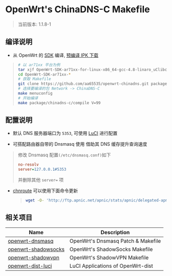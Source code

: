 OpenWrt's ChinaDNS-C Makefile
===

 > 当前版本: 1.1.8-1  

编译说明
---

 - 从 OpenWrt 的 [SDK][S] 编译, [预编译 IPK 下载][2]

 > ```bash
 > # 以 ar71xx 平台为例
 > tar xjf OpenWrt-SDK-ar71xx-for-linux-x86_64-gcc-4.8-linaro_uClibc-0.9.33.2.tar.bz2
 > cd OpenWrt-SDK-ar71xx-*
 > # 获取 Makefile
 > git clone https://github.com/aa65535/openwrt-chinadns.git package/chinadns-c
 > # 选择要编译的包 Network -> ChinaDNS-C
 > make menuconfig
 > # 开始编译
 > make package/chinadns-c/compile V=99
 > ```

配置说明
---

 - 默认 DNS 服务器端口为 `5353`, 可使用 [LuCI][L] 进行配置  

 - 可搭配路由器自带的 Dnsmasq 使用 借助其 DNS 缓存提升查询速度  

 > 修改 Dnsmasq 配置`(/etc/dnsmasq.conf)`如下
 > ```cfg
 > no-resolv
 > server=127.0.0.1#5353
 > ```
 > 并删除其他 `server=` 项

 - [chnroute][3] 可以使用下面命令更新
    > ```bash
    > wget -O- 'http://ftp.apnic.net/apnic/stats/apnic/delegated-apnic-latest' | awk -F\| '/CN\|ipv4/ { printf("%s/%d\n", $4, 32-log($5)/log(2)) }' > /etc/chinadns_chnroute.txt
    > ```

相关项目
---

 Name                     | Description
 -------------------------|-----------------------------------
 [openwrt-dnsmasq][6]     | OpenWrt's Dnsmasq Patch & Makefile
 [openwrt-shadowsocks][7] | OpenWrt's ShadowSocks Makefile
 [openwrt-shadowvpn][5]   | OpenWrt's ShadowVPN Makefile
 [openwrt-dist-luci][L]   | LuCI Applications of OpenWrt-dist


  [1]: https://github.com/clowwindy/ChinaDNS-C
  [2]: https://sourceforge.net/projects/openwrt-dist/files/chinadns-c/
  [3]: https://github.com/aa65535/openwrt-chinadns/blob/master/files/chinadns.route
  [5]: https://github.com/aa65535/openwrt-shadowvpn
  [6]: https://github.com/aa65535/openwrt-dnsmasq
  [7]: https://github.com/aa65535/openwrt-shadowsocks
  [S]: http://downloads.openwrt.org/snapshots/trunk/
  [L]: https://github.com/aa65535/openwrt-dist-luci
